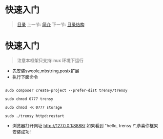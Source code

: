 #  快速入门

   > [目录](<README.md>)
   > 上一节: [简介](<1.1.md>)
   > 下一节: [目录结构](<1.3.md>)


   快速入门
========

> 注意本框架只支持linux 环境下运行

* 先安装swoole,mbstring,posix扩展
* 执行下面命令

```

sudo composer create-project --prefer-dist trensy/trensy

sudo chmod 0777 trensy

sudo chmod -R 0777 storage

sudo ./trensy httpd:restart

```

* 浏览器打开网址 http://127.0.0.1:8888/ 如果看到 "hello, trensy !",恭喜你框架安装成功!